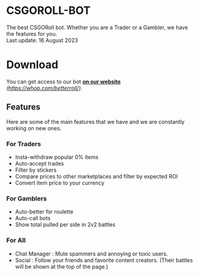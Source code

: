 # CSGOROLL-BOT
The best CSGORoll bot. Whether you are a Trader or a Gambler, we have the features for you. </br>
Last update: 16 August 2023

# Download
You can get access to our bot <strong><a href="https://whop.com/betterroll/">on our website</a></strong> *(https://whop.com/betterroll/)*.

## Features
Here are some of the main features that we have and we are constantly working on new ones.

### For Traders
- Insta-withdraw popular 0% items
- Auto-accept trades
- Filter by stickers
- Compare prices to other marketplaces and filter by expected ROI
- Convert item price to your currency

### For Gamblers
- Auto-better for roulette
- Auto-call bots
- Show total pulled per side in 2v2 battles

### For All
- Chat Manager : Mute spammers and annoying or toxic users.
- Social : Follow your friends and favorite content creators. (Their battles will be shown at the top of the page.)
